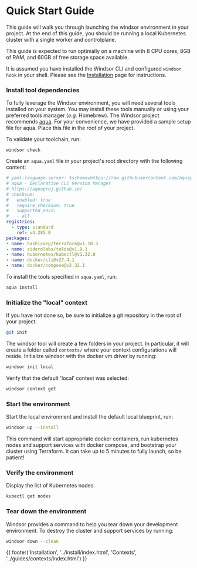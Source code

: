 # Quick Start Guide

This guide will walk you through launching the windsor environment in your project. At the end of this guide, you should be running a local Kubernetes cluster with a single worker and controlplane.

This guide is expected to run optimally on a machine with 8 CPU cores, 8GB of RAM, and 60GB of free storage space available.

It is assumed you have installed the Windsor CLI and configured `windsor hook` in your shell. Please see the [Installation](./install.md) page for instructions.

### Install tool dependencies

To fully leverage the Windsor environment, you will need several tools installed on your system. You may install these tools manually or using your preferred tools manager (_e.g._ Homebrew). The Windsor project recommends [aqua](https://github.com/aquaproj/aqua). For your convenience, we have provided a sample setup file for aqua. Place this file in the root of your project.

To validate your toolchain, run:

```
windsor check
```

Create an `aqua.yaml` file in your project's root directory with the following content:
```yaml
# yaml-language-server: $schema=https://raw.githubusercontent.com/aquaproj/aqua/main/json-schema/aqua-yaml.json
# aqua - Declarative CLI Version Manager
# https://aquaproj.github.io/
# checksum:
#   enabled: true
#   require_checksum: true
#   supported_envs:
#   - all
registries:
  - type: standard
    ref: v4.285.0
packages:
- name: hashicorp/terraform@v1.10.3
- name: siderolabs/talos@v1.9.1
- name: kubernetes/kubectl@v1.32.0
- name: docker/cli@v27.4.1
- name: docker/compose@v2.32.1
```

To install the tools specified in `aqua.yaml`, run:
```bash
aqua install
```

### Initialize the "local" context

If you have not done so, be sure to initialize a git repository in the root of your project.

```sh
git init
```

The windsor tool will create a few folders in your project. In particular, it will create a folder called `contexts/` where your context configurations will reside. Initialize windsor with the docker vm driver by running:

```sh
windsor init local
```

Verify that the default 'local' context was selected:

```sh
windsor context get
```

### Start the environment

Start the local environment and install the default local blueprint, run:

```sh
windsor up --install
```

This command will start appropriate docker containers, run kubernetes nodes and support services with docker compose, and bootstrap your cluster using Terraform. It can take up to 5 minutes to fully launch, so be patient!

### Verify the environment

Display the list of Kubernetes nodes:

```sh
kubectl get nodes
```

### Tear down the environment

Windsor provides a command to help you tear down your development environment. To destroy the cluster and support services by running:

```sh
windsor down --clean
```

<div>
  {{ footer('Installation', '../install/index.html', 'Contexts', '../guides/contexts/index.html') }}
</div>

<script>
  document.getElementById('previousButton').addEventListener('click', function() {
    window.location.href = '../install/index.html'; 
  });
  document.getElementById('nextButton').addEventListener('click', function() {
    window.location.href = '../guides/contexts/index.html'; 
  });
</script>
